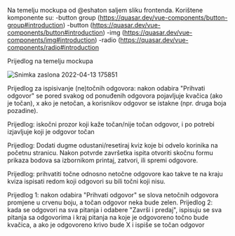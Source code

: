 Na temelju mockupa od @eshaton saljem sliku frontenda. Korištene komponente su:
-button group (https://quasar.dev/vue-components/button-group#introduction)
-button (https://quasar.dev/vue-components/button#introduction)
-img (https://quasar.dev/vue-components/img#introduction)
-radio (https://quasar.dev/vue-components/radio#introduction

Prijedlog na temelju mockupa

![Snimka zaslona 2022-04-13 175851](https://user-images.githubusercontent.com/101420754/163221781-c0ddc2ab-d02d-474f-998c-d22bccb87039.png)


Prijedlog za ispisivanje (ne)točnih odgovora: nakon odabira "Prihvati odgovor" se pored svakog od ponuđenih odgovora pojavljuje kvačica (ako je točan), x ako je netočan, a korisnikov odgovor se istakne (npr. druga boja pozadine).

Prijedlog: iskočni prozor koji kaže točan/nije točan odgovor, i po potrebi izjavljuje koji je odgovor točan

Prijedlog: Dodati dugme odustani/resetiraj kviz koje bi odvelo korinika na početnu stranicu. Nakon potvrde završetka ispita otvoriti skočnu formu prikaza bodova sa izbornikom printaj, zatvori, ili spremi odgovore.



Prijedlog: prihvatiti točne odnosno netočne odgovore kao takve  te na kraju kviza ispisati redom koji odgovori su bili točni koji nisu.

Prijedlog 1: nakon odabira "Prihvati odgovor" se slova netočnih odgovora promjene u crvenu boju, a točan odgovor neka bude zelen.
Prijedlog 2: kada se odgovori na sva pitanja i odabere "Završi i predaj", ispisuju se sva pitanja sa odgovorima i kraj pitanja na koje je odgovoreno točno bude kvačica, a ako je odgovoreno krivo bude X i ispiše se točan odgovor

